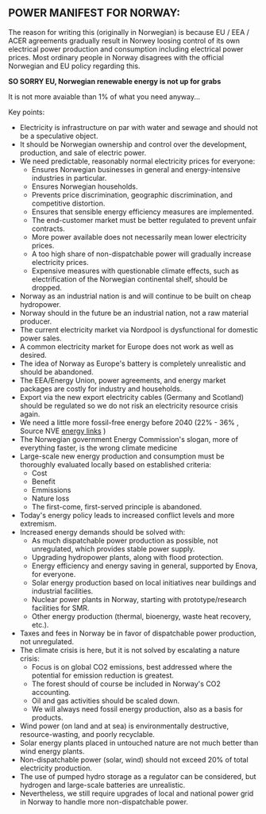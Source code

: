## POWER MANIFEST FOR NORWAY:

The reason for writing this (originally in Norwegian) is because EU / EEA / ACER agreements gradually result in Norwey 
loosing control of its own electrical power production and consumption including electrical power prices. 
Most ordinary people in Norway disagrees with the official Norwegian and EU policy regarding this.  

**SO SORRY EU, Norwegian renewable energy is not up for grabs**  

It is not more avaiable than 1% of what you need anyway...

Key points:  

* Electricity is infrastructure on par with water and sewage and should not be a speculative object.
* It should be Norwegian ownership and control over the development, production, and sale of electric power.
* We need predictable, reasonably normal electricity prices for everyone:   
    - Ensures Norwegian businesses in general and energy-intensive industries in particular.
    - Ensures Norwegian households.  
    - Prevents price discrimination, geographic discrimination, and competitive distortion.
    - Ensures that sensible energy efficiency measures are implemented.
    - The end-customer market must be better regulated to prevent unfair contracts.
    - More power available does not necessarily mean lower electricity prices.
    - A too high share of non-dispatchable power will gradually increase electricity prices.
    - Expensive measures with questionable climate effects, such as electrification of the Norwegian continental shelf, should be dropped.
* Norway as an industrial nation is and will continue to be built on cheap hydropower.
* Norway should in the future be an industrial nation, not a raw material producer.
* The current electricity market via Nordpool is dysfunctional for domestic power sales.
* A common electricity market for Europe does not work as well as desired.
* The idea of Norway as Europe's battery is completely unrealistic and should be abandoned.
* The EEA/Energy Union, power agreements, and energy market packages are costly for industry and households.
* Export via the new export electricity cables (Germany and Scotland) should be regulated so we do not risk an electricity resource crisis again.
* We need a little more fossil-free energy before 2040 (22% - 36% , Source NVE [energy links](about/energylinks_en.md) )
* The Norwegian government Energy Commission's slogan, more of everything faster, is the wrong climate medicine
* Large-scale new energy production and consumption must be thoroughly evaluated locally based on established criteria:
    - Cost
    - Benefit
    - Emmissions
    - Nature loss
    - The first-come, first-served principle is abandoned.
* Today's energy policy leads to increased conflict levels and more extremism.
* Increased energy demands should be solved with:
    - As much dispatchable power production as possible, not unregulated, which provides stable power supply.
    - Upgrading hydropower plants, along with flood protection.
    - Energy efficiency and energy saving in general, supported by Enova, for everyone. 
    - Solar energy production based on local initiatives near buildings and industrial facilities.
    - Nuclear power plants in Norway, starting with prototype/research facilities for SMR.
    - Other energy production (thermal, bioenergy, waste heat recovery, etc.).
* Taxes and fees in Norway be in favor of dispatchable power production, not unregulated.
* The climate crisis is here, but it is not solved by escalating a nature crisis:
    - Focus is on global CO2 emissions, best addressed where the potential for emission reduction is greatest.
    - The forest should of course be included in Norway's CO2 accounting.
    - Oil and gas activities should be scaled down. 
    - We will always need fossil energy production, also as a basis for products.
* Wind power (on land and at sea) is environmentally destructive, resource-wasting, and poorly recyclable.
* Solar energy plants placed in untouched nature are not much better than wind energy plants.
* Non-dispatchable power (solar, wind) should not exceed 20% of total electricity production.
* The use of pumped hydro storage as a regulator can be considered, but hydrogen and large-scale batteries are unrealistic.
* Nevertheless, we still require upgrades of local and national power grid in Norway to handle more non-dispatchable power.

